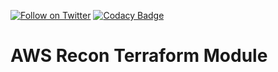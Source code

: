 [![Follow on Twitter](https://img.shields.io/twitter/follow/opendevsecops.svg?logo=twitter)](https://twitter.com/opendevsecops)
[![Codacy Badge](https://api.codacy.com/project/badge/Grade/4b248f78de9a4bf0b43e3c84d5e0daf0)](https://www.codacy.com/app/OpenDevSecOps/terraform-aws-recon?utm_source=github.com&amp;utm_medium=referral&amp;utm_content=opendevsecops/terraform-aws-recon&amp;utm_campaign=Badge_Grade)

# AWS Recon Terraform Module
